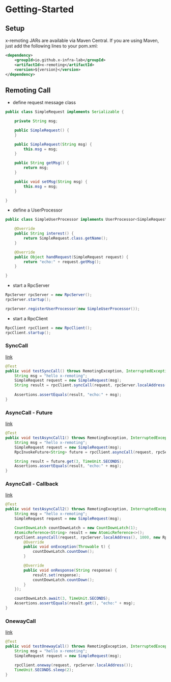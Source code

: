 # Getting-Started

## Setup
x-remoting JARs are available via Maven Central. If you are using Maven, just add the following lines to  your pom.xml:
```xml
<dependency>
    <groupId>io.github.x-infra-lab</groupId>
    <artifactId>x-remoting</artifactId>
    <version>${version}</version>
</dependency>
```

## Remoting Call
* define request message class
```java
public class SimpleRequest implements Serializable {

	private String msg;

	public SimpleRequest() {
	}

	public SimpleRequest(String msg) {
		this.msg = msg;
	}

	public String getMsg() {
		return msg;
	}

	public void setMsg(String msg) {
		this.msg = msg;
	}

}

```
* define a UserProcessor
```java
public class SimpleUserProcessor implements UserProcessor<SimpleRequest> {

	@Override
	public String interest() {
		return SimpleRequest.class.getName();
	}

	@Override
	public Object handRequest(SimpleRequest request) {
		return "echo:" + request.getMsg();
	}

}
```
* start a RpcServer
```java
RpcServer rpcServer = new RpcServer();
rpcServer.startup();

rpcServer.registerUserProcessor(new SimpleUserProcessor());
```
* start a RpcClient
```java
RpcClient rpcClient = new RpcClient();
rpcClient.startup();
```
### SyncCall
[link](https://github.com/x-infra-lab/x-remoting/blob/main/src/test/java/io/github/xinfra/lab/remoting/rpc/client/RpcClientTest.java#L50)
```java
@Test
public void testSyncCall() throws RemotingException, InterruptedException {
    String msg = "hello x-remoting";
    SimpleRequest request = new SimpleRequest(msg);
    String result = rpcClient.syncCall(request, rpcServer.localAddress(), 1000);
    
    Assertions.assertEquals(result, "echo:" + msg);
}
```
### AsyncCall - Future
[link](https://github.com/x-infra-lab/x-remoting/blob/main/src/test/java/io/github/xinfra/lab/remoting/rpc/client/RpcClientTest.java#L59)
```java
@Test
public void testAsyncCall1() throws RemotingException, InterruptedException, TimeoutException {
    String msg = "hello x-remoting";
    SimpleRequest request = new SimpleRequest(msg);
    RpcInvokeFuture<String> future = rpcClient.asyncCall(request, rpcServer.localAddress(), 1000);

    String result = future.get(3, TimeUnit.SECONDS);
    Assertions.assertEquals(result, "echo:" + msg);
}
```
### AsyncCall - Callback
[link](https://github.com/x-infra-lab/x-remoting/blob/main/src/test/java/io/github/xinfra/lab/remoting/rpc/client/RpcClientTest.java#L69)
```java
@Test
public void testAsyncCall2() throws RemotingException, InterruptedException, TimeoutException {
    String msg = "hello x-remoting";
    SimpleRequest request = new SimpleRequest(msg);

    CountDownLatch countDownLatch = new CountDownLatch(1);
    AtomicReference<String> result = new AtomicReference<>();
    rpcClient.asyncCall(request, rpcServer.localAddress(), 1000, new RpcInvokeCallBack<String>() {
        @Override
        public void onException(Throwable t) {
            countDownLatch.countDown();
        }

        @Override
        public void onResponse(String response) {
            result.set(response);
            countDownLatch.countDown();
        }
    });

    countDownLatch.await(3, TimeUnit.SECONDS);
    Assertions.assertEquals(result.get(), "echo:" + msg);
}
```
### OnewayCall
[link](https://github.com/x-infra-lab/x-remoting/blob/main/src/test/java/io/github/xinfra/lab/remoting/rpc/client/RpcClientTest.java#L93)
```java
@Test
public void testOnewayCall() throws RemotingException, InterruptedException {
    String msg = "hello x-remoting";
    SimpleRequest request = new SimpleRequest(msg);

    rpcClient.oneway(request, rpcServer.localAddress());
    TimeUnit.SECONDS.sleep(2);
}
```
